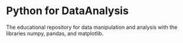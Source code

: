 # Python for DataAnalysis

The educational repository for data manipulation and analysis with the libraries numpy, pandas, and matplotlib.
